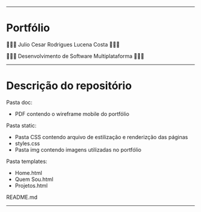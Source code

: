 <hr>

# Portfólio

🍕🍕🍕 Julio Cesar Rodrigues Lucena Costa 🍕🍕🍕

🍕🍕🍕 Desenvolvimento de Software Multiplataforma 🍕🍕🍕

<hr>

# Descrição do repositório

<p>Pasta doc:<p> 
<ul>
  <li>PDF contendo o wireframe mobile do portfólio</li>
</ul>
<p>Pasta static:</p>
<ul> 
  <li>Pasta CSS contendo arquivo de estilização e renderizção das páginas</li>
    <li>styles.css</li>
  <li>Pasta img contendo imagens utilizadas no portfólio</li>
</ul>

<p>Pasta templates:</p>
<ul> 
  <li>Home.html</li>
  <li>Quem Sou.html</li>
  <li>Projetos.html</li>
</ul>

<p>README.md</p>

<hr>